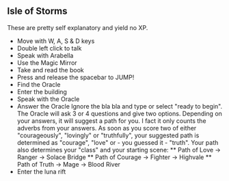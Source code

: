 ## Isle of Storms

These are pretty self explanatory and yield no XP.

* Move with W, A, S & D keys
* Double left click to talk 
* Speak with Arabella
* Use the Magic Mirror
* Take and read the book
* Press and release the spacebar to JUMP!
* Find the Oracle
* Enter the building
* Speak with the Oracle
* Answer the Oracle
  Ignore the bla bla and type or select "ready to begin". The Oracle will ask 3 or 4 questions and give two options. Depending on your answers, it will suggest a path for you. I fact it only counts the adverbs from your answers. As soon as you score two of either "courageously", "lovingly" or "truthfully", your suggested path is determined as "courage", "love" or - you guessed it - "truth". Your path also determines your "class" and your starting scene:
** Path of Love -> Ranger -> Solace Bridge
** Path of Courage -> Fighter -> Highvale
** Path of Truth -> Mage -> Blood River
* Enter the luna rift
